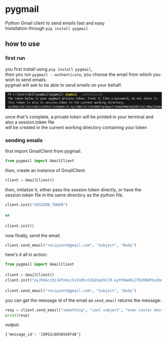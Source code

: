 # pygmail
Python Gmail client to send emails fast and easy  
Installation through `pip install pygmail`  
  
## how to use
### first run
you first install using `pip install pygmail`,  
then you run `pygmail --authenticate`, you choose the email from which you wish to send emails.  
pygmail will ask to be able to send emails on your behalf.  

![pygmail --authenticate](extras/auth.png)

once that's complete, a private token will be printed in your terminal and also a session.token file  
will be created in the current working directory containing your token  

### sending emails
first import GmailClient from pygmail.
```py
from pygmail import GmailClient
```
then, create an instance of GmailClient.
```py
client = GmailClient()
```
then, initialize it, either pass the session token directly, or have the session.token file in the same directory as the python file.
```py
client.init("SESSION_TOKEN")

or

client.init()
```
now finally, send the email.
```py
client.send_email("recipient@gmail.com", "Subject", "Body")
```
here's it all in action:
```py
from pygmail import GmailClient

client = GmailClient()
client.init("eyJhbGciOiJAfnduiIsInR5cCI6IkpXVCJ9.eyYFNaHOiJTRzRNdFUyZmoyTFI0aWlMRm16QjRBIiwiZXhwIjoxNzU4MTEwMTk5fQ.epxB85tX99gfUYx_Ji9uHtLWTFnyumfKEFyYnw0kyE")

client.send_email("recipient@gmail.com", "Subject", "Body")
```

you can get the message id of the email as `send_email` returns the message:
```py
resp = client.send_email("something", "cool subject", "even cooler message")
print(resp)
```
output:
```
{'message_id': '19952cb0365d9fd8'}
```
